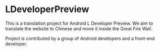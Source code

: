 LDeveloperPreview
=================

This is a translation project for Android L Developer Preview. We aim to translate the website to Chinese and move it inside the Great Fire Wall. 

Project is contributed by a group of Android developers and a front-end developer.
